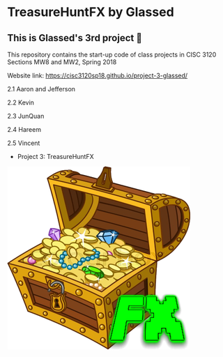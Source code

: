 # TreasureHuntFX by Glassed
## This is Glassed's 3rd project 🙂

This repository contains the start-up code of class projects in
CISC 3120 Sections MW8 and MW2, Spring 2018

Website link: https://cisc3120sp18.github.io/project-3-glassed/

2.1 Aaron and Jefferson

2.2 Kevin 

2.3 JunQuan  

2.4 Hareem

2.5 Vincent

- Project 3: TreasureHuntFX

![alt text](chest_fx.png "Image of Treasure Chest")